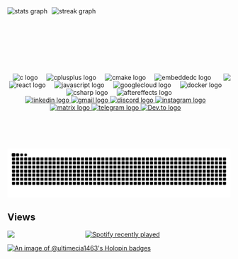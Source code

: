 <div align="center" style="display: flex; flex-direction: row; gap: 10px;">
  <img src="https://github-readme-stats.vercel.app/api?username=Ultimecia1463&hide_title=true&hide_rank=false&show_icons=true&include_all_commits=true&count_private=true&disable_animations=false&theme=jolly&locale=en&hide_border=true" height="150" alt="stats graph" />
  <img src="https://streak-stats.demolab.com?user=Ultimecia1463&locale=en&mode=daily&theme=jolly&hide_border=true&border_radius=5&date_format=M%20j%5B,%20Y%5D" height="150" alt="streak graph" />
</div>

<img align="right" height="170" src="https://media1.tenor.com/m/jKf47se2ud8AAAAd/zoro-zoro-one-piece.gif"  />
<div align="center">
  <img src="https://cdn.jsdelivr.net/gh/devicons/devicon/icons/c/c-original.svg" height="30" alt="c logo"  />
  <img width="12" />
  <img src="https://cdn.jsdelivr.net/gh/devicons/devicon/icons/cplusplus/cplusplus-original.svg" height="30" alt="cplusplus logo"  />
  <img width="12" />
  <img src="https://cdn.jsdelivr.net/gh/devicons/devicon/icons/cmake/cmake-original.svg" height="30" alt="cmake logo"  />
  <img width="12" />
  <img src="https://cdn.jsdelivr.net/gh/devicons/devicon/icons/embeddedc/embeddedc-original.svg" height="30" alt="embeddedc logo"  />
  <img width="12" />
  <img src="https://cdn.jsdelivr.net/gh/devicons/devicon/icons/react/react-original.svg" height="30" alt="react logo"  />
  <img width="12" />
  <img src="https://cdn.jsdelivr.net/gh/devicons/devicon/icons/javascript/javascript-original.svg" height="30" alt="javascript logo"  />
  <img width="12" />
  <img src="https://cdn.jsdelivr.net/gh/devicons/devicon/icons/googlecloud/googlecloud-original.svg" height="30" alt="googlecloud logo"  />
  <img width="12" />
  <img src="https://cdn.jsdelivr.net/gh/devicons/devicon/icons/docker/docker-original.svg" height="30" alt="docker logo"  />
  <img width="12" />
  <img src="https://cdn.jsdelivr.net/gh/devicons/devicon/icons/csharp/csharp-original.svg" height="30" alt="csharp logo"  />
  <img width="12" />
  <img src="https://cdn.jsdelivr.net/gh/devicons/devicon/icons/aftereffects/aftereffects-original.svg" height="30" alt="aftereffects logo"  />
</div>
<div align="center">
  <a href="https://www.linkedin.com/in/ansh-sharma-799073294" target="_blank">
    <img src="https://img.shields.io/static/v1?message=LinkedIn&logo=linkedin&label=&color=0077B5&logoColor=white&labelColor=&style=for-the-badge" height="36" alt="linkedin logo"  />
  </a>
  <a href="anshsharma5565@gmail.com" target="_blank">
    <img src="https://img.shields.io/static/v1?message=Gmail&logo=gmail&label=&color=D14836&logoColor=white&labelColor=&style=for-the-badge" height="36" alt="gmail logo"  />
  </a>
  <a href="https://discord.com/channels/1034847206122983474/1034847206122983477" target="_blank">
    <img src="https://img.shields.io/static/v1?message=Discord&logo=discord&label=&color=7289DA&logoColor=white&labelColor=&style=for-the-badge" height="36" alt="discord logo"  />
  </a>
  <a href="https://www.instagram.com/ansh_ki_aatma/?theme=dark" target="_blank">
    <img src="https://img.shields.io/static/v1?message=Instagram&logo=instagram&label=&color=E4405F&logoColor=white&labelColor=&style=for-the-badge" height="36" alt="instagram logo"  />
  </a>
  <a href="@ultimecia1463:matrix.org" target="_blank">
    <img src="https://img.shields.io/static/v1?message=Matrix&logo=matrix&label=&color=000000&logoColor=white&labelColor=&style=for-the-badge" height="36" alt="matrix logo"  />
  </a>
  <a href="https://t.me/ultimecia_1463" target="_blank">
    <img src="https://img.shields.io/static/v1?message=Telegram&logo=telegram&label=&color=2CA5E0&logoColor=white&labelColor=&style=for-the-badge" height="36" alt="telegram logo"  />
  </a>
  <a href="https://dev.to/ansh_sharma" target="_blank">
    <img src="https://img.shields.io/static/v1?message=Dev.to&logo=dev.to&label=&color=0A0A0A&logoColor=white&labelColor=&style=for-the-badge" height="36" alt="Dev.to logo"  />
  </a>
</div>
<img src="https://raw.githubusercontent.com/Ultimecia1463/Ultimecia1463/output/snake.svg" alt="Snake animation" />

## Views

<img align="left" src="https://profile-counter.glitch.me/Ultimecia1463/count.svg?"  />
<div align="center">
  <a href="https://spotify-recently-played-readme.vercel.app/api?user=wnkrgi8e68529s43nkcypgs3c">
    <img src="https://spotify-recently-played-readme.vercel.app/api?user=wnkrgi8e68529s43nkcypgs3c&count=2" alt="Spotify recently played"  />
  </a>
</div>

[![An image of @ultimecia1463's Holopin badges](https://holopin.me/ultimecia1463)](https://holopin.io/@ultimecia1463)
